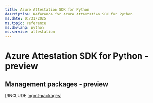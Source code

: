 ```yaml
---
title: Azure Attestation SDK for Python
description: Reference for Azure Attestation SDK for Python
ms.date: 01/31/2025
ms.topic: reference
ms.devlang: python
ms.service: attestation
---
```

# Azure Attestation SDK for Python - preview

## Management packages - preview
[!INCLUDE [mgmt-packages](attestation-mgmt-index.md)]
